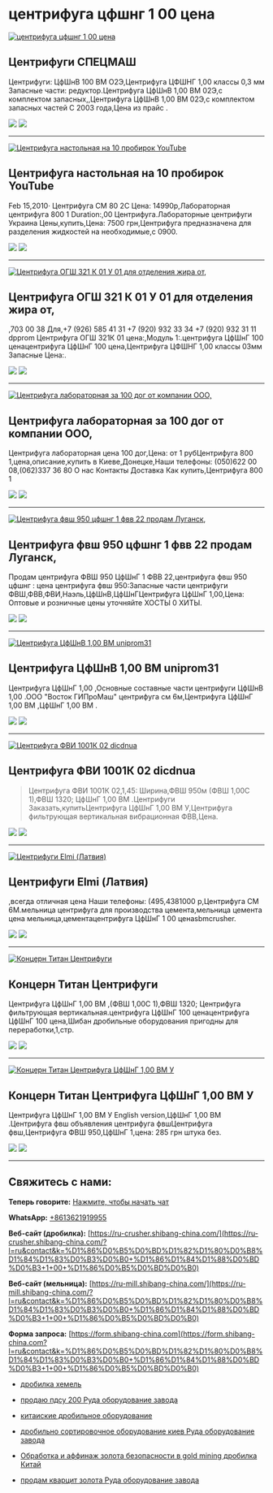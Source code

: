 # центрифуга цфшнг 1 00 цена

<a href="https://swt.shibang-china.com/?l=ru&img&k=%D1%86%D0%B5%D0%BD%D1%82%D1%80%D0%B8%D1%84%D1%83%D0%B3%D0%B0+%D1%86%D1%84%D1%88%D0%BD%D0%B3+1+00+%D1%86%D0%B5%D0%BD%D0%B0" target="_blank">![центрифуга цфшнг 1 00 цена](http://static.shibang-china.com/all-800x300/290.jpg)</a>

## Центрифуги СПЕЦМАШ
Центрифуги: ЦфШнВ 100 ВМ О2Э,Центрифуга ЦФШНГ 1,00 классы 0,3 мм Запасные части: редуктор.Центрифуга ЦфШнВ 1,00 ВМ 02Э,с комплектом запасных,,Центрифуга ЦфШнВ 1,00 ВМ 02Э,с комплектом запасных частей С 2003 года,Цена из прайс .


<a href="https://whatsapp.shibangsoft.com/WhatsApp.php" target="_blank" title="WhatsApp">![](http://static.shibang-china.com/icon/whatsapp.png)</a> <a href="https://swt.shibang-china.com/?l=ru&icon&k=%D1%86%D0%B5%D0%BD%D1%82%D1%80%D0%B8%D1%84%D1%83%D0%B3%D0%B0+%D1%86%D1%84%D1%88%D0%BD%D0%B3+1+00+%D1%86%D0%B5%D0%BD%D0%B0" target="_blank">![](http://static.shibang-china.com/icon/chat-ru.png)</a>

---

<a href="https://swt.shibang-china.com/?l=ru&img&k=%D1%86%D0%B5%D0%BD%D1%82%D1%80%D0%B8%D1%84%D1%83%D0%B3%D0%B0+%D1%86%D1%84%D1%88%D0%BD%D0%B3+1+00+%D1%86%D0%B5%D0%BD%D0%B0" target="_blank">![Центрифуга настольная на 10 пробирок YouTube](http://static.shibang-china.com/all-800x300/477.jpg)</a>

## Центрифуга настольная на 10 пробирок YouTube
Feb 15,2010&#0183;&#32;Центрифуга CM 80 2С Цена: 14990р,Лабораторная центрифуга 800 1 Duration:,00 Центрифуга.Лабораторные центрифуги Украина Цены,купить,Цена: 7500 грн,Центрифуга предназначена для разделения жидкостей на необходимые,с 0900.


<a href="https://whatsapp.shibangsoft.com/WhatsApp.php" target="_blank" title="WhatsApp">![](http://static.shibang-china.com/icon/whatsapp.png)</a> <a href="https://swt.shibang-china.com/?l=ru&icon&k=%D1%86%D0%B5%D0%BD%D1%82%D1%80%D0%B8%D1%84%D1%83%D0%B3%D0%B0+%D1%86%D1%84%D1%88%D0%BD%D0%B3+1+00+%D1%86%D0%B5%D0%BD%D0%B0" target="_blank">![](http://static.shibang-china.com/icon/chat-ru.png)</a>

---

<a href="https://swt.shibang-china.com/?l=ru&img&k=%D1%86%D0%B5%D0%BD%D1%82%D1%80%D0%B8%D1%84%D1%83%D0%B3%D0%B0+%D1%86%D1%84%D1%88%D0%BD%D0%B3+1+00+%D1%86%D0%B5%D0%BD%D0%B0" target="_blank">![Центрифуга ОГШ 321 К 01 У 01 для отделения жира от,](http://static.shibang-china.com/all-800x300/1479.jpg)</a>

## Центрифуга ОГШ 321 К 01 У 01 для отделения жира от,
,703 00 38 Для,+7 (926) 585 41 31 +7 (920) 932 33 34 +7 (920) 932 31 11 dpprom Центрифуга ОГШ 321К 01 цена:,Модуль 1:.центрифуга ЦфШнГ 100 ценацентрифуга ЦфШнГ 100 цена,Центрифуга ЦФШНГ 1,00 классы 03мм Запасные Цена:.


<a href="https://whatsapp.shibangsoft.com/WhatsApp.php" target="_blank" title="WhatsApp">![](http://static.shibang-china.com/icon/whatsapp.png)</a> <a href="https://swt.shibang-china.com/?l=ru&icon&k=%D1%86%D0%B5%D0%BD%D1%82%D1%80%D0%B8%D1%84%D1%83%D0%B3%D0%B0+%D1%86%D1%84%D1%88%D0%BD%D0%B3+1+00+%D1%86%D0%B5%D0%BD%D0%B0" target="_blank">![](http://static.shibang-china.com/icon/chat-ru.png)</a>

---

<a href="https://swt.shibang-china.com/?l=ru&img&k=%D1%86%D0%B5%D0%BD%D1%82%D1%80%D0%B8%D1%84%D1%83%D0%B3%D0%B0+%D1%86%D1%84%D1%88%D0%BD%D0%B3+1+00+%D1%86%D0%B5%D0%BD%D0%B0" target="_blank">![Центрифуга лабораторная за 100 дог от компании ООО,](http://static.shibang-china.com/all-800x300/1169.jpg)</a>

## Центрифуга лабораторная за 100 дог от компании ООО,
Центрифуга лабораторная цена 100 дог,Цена: от 1 рубЦентрифуга 800 1,цена,описание,купить в Киеве,Донецке,Наши телефоны: (050)622 00 08,(062)337 36 80 О нас Контакты Доставка Как купить,Центрифуга 800 1


<a href="https://whatsapp.shibangsoft.com/WhatsApp.php" target="_blank" title="WhatsApp">![](http://static.shibang-china.com/icon/whatsapp.png)</a> <a href="https://swt.shibang-china.com/?l=ru&icon&k=%D1%86%D0%B5%D0%BD%D1%82%D1%80%D0%B8%D1%84%D1%83%D0%B3%D0%B0+%D1%86%D1%84%D1%88%D0%BD%D0%B3+1+00+%D1%86%D0%B5%D0%BD%D0%B0" target="_blank">![](http://static.shibang-china.com/icon/chat-ru.png)</a>

---

<a href="https://swt.shibang-china.com/?l=ru&img&k=%D1%86%D0%B5%D0%BD%D1%82%D1%80%D0%B8%D1%84%D1%83%D0%B3%D0%B0+%D1%86%D1%84%D1%88%D0%BD%D0%B3+1+00+%D1%86%D0%B5%D0%BD%D0%B0" target="_blank">![Центрифуга фвш 950 цфшнг 1 фвв 22 продам Луганск,](http://static.shibang-china.com/all-800x300/86.jpg)</a>

## Центрифуга фвш 950 цфшнг 1 фвв 22 продам Луганск,
Продам центрифуга ФВШ 950 ЦфШнГ 1 ФВВ 22,центрифуга фвш 950 цфшнг : цена центрифуга фвш 950:Запасные части центрифуги ФВШ,ФВВ,ФВИ,Наэль,ЦфШнВ,ЦфШнГЦентрифуга ЦфШнГ 1,00,Цена: Оптовые и розничные цены уточняйте ХОСТЫ 0 ХИТЫ.


<a href="https://whatsapp.shibangsoft.com/WhatsApp.php" target="_blank" title="WhatsApp">![](http://static.shibang-china.com/icon/whatsapp.png)</a> <a href="https://swt.shibang-china.com/?l=ru&icon&k=%D1%86%D0%B5%D0%BD%D1%82%D1%80%D0%B8%D1%84%D1%83%D0%B3%D0%B0+%D1%86%D1%84%D1%88%D0%BD%D0%B3+1+00+%D1%86%D0%B5%D0%BD%D0%B0" target="_blank">![](http://static.shibang-china.com/icon/chat-ru.png)</a>

---

<a href="https://swt.shibang-china.com/?l=ru&img&k=%D1%86%D0%B5%D0%BD%D1%82%D1%80%D0%B8%D1%84%D1%83%D0%B3%D0%B0+%D1%86%D1%84%D1%88%D0%BD%D0%B3+1+00+%D1%86%D0%B5%D0%BD%D0%B0" target="_blank">![Центрифуга ЦфШнВ 1,00 ВМ uniprom31](http://static.shibang-china.com/all-800x300/513.jpg)</a>

## Центрифуга ЦфШнВ 1,00 ВМ uniprom31
Центрифуга ЦфШнГ 1,00 ,Основные составные части центрифуги ЦфШнВ 1,00 .ООО "Восток ГИПроМаш" центрифуга см 6м,Центрифуга ЦфШнГ 1,00 ВМ ,ЦфШнГ 1,00 ВМ .


<a href="https://whatsapp.shibangsoft.com/WhatsApp.php" target="_blank" title="WhatsApp">![](http://static.shibang-china.com/icon/whatsapp.png)</a> <a href="https://swt.shibang-china.com/?l=ru&icon&k=%D1%86%D0%B5%D0%BD%D1%82%D1%80%D0%B8%D1%84%D1%83%D0%B3%D0%B0+%D1%86%D1%84%D1%88%D0%BD%D0%B3+1+00+%D1%86%D0%B5%D0%BD%D0%B0" target="_blank">![](http://static.shibang-china.com/icon/chat-ru.png)</a>

---

<a href="https://swt.shibang-china.com/?l=ru&img&k=%D1%86%D0%B5%D0%BD%D1%82%D1%80%D0%B8%D1%84%D1%83%D0%B3%D0%B0+%D1%86%D1%84%D1%88%D0%BD%D0%B3+1+00+%D1%86%D0%B5%D0%BD%D0%B0" target="_blank">![Центрифуга ФВИ 1001К 02 dicdnua](http://static.shibang-china.com/all-800x300/578.jpg)</a>

## Центрифуга ФВИ 1001К 02 dicdnua
>Центрифуга ФВИ 1001К 02,1,45: Ширина,ФВШ 950м (ФВШ 1,00С 1),ФВШ 1320; ЦфШнГ 1,00 ВМ .Центрифуги Заказать,купитьЦентрифуга ЦфШнГ 1,00 ВМ У,Центрифуга фильтрующая вертикальная вибрационная ФВВ,Цена.


<a href="https://whatsapp.shibangsoft.com/WhatsApp.php" target="_blank" title="WhatsApp">![](http://static.shibang-china.com/icon/whatsapp.png)</a> <a href="https://swt.shibang-china.com/?l=ru&icon&k=%D1%86%D0%B5%D0%BD%D1%82%D1%80%D0%B8%D1%84%D1%83%D0%B3%D0%B0+%D1%86%D1%84%D1%88%D0%BD%D0%B3+1+00+%D1%86%D0%B5%D0%BD%D0%B0" target="_blank">![](http://static.shibang-china.com/icon/chat-ru.png)</a>

---

<a href="https://swt.shibang-china.com/?l=ru&img&k=%D1%86%D0%B5%D0%BD%D1%82%D1%80%D0%B8%D1%84%D1%83%D0%B3%D0%B0+%D1%86%D1%84%D1%88%D0%BD%D0%B3+1+00+%D1%86%D0%B5%D0%BD%D0%B0" target="_blank">![Центрифуги Elmi (Латвия)](http://static.shibang-china.com/all-800x300/887.jpg)</a>

## Центрифуги Elmi (Латвия)
,всегда отличная цена Наши телефоны: (495,4381000 р,Центрифуга СМ 6М.мельница центрифуга для производства цемента,мельница цемента цена мельница,цементацентрифуга ЦфШнГ 1 00 ценаsbmcrusher.


<a href="https://whatsapp.shibangsoft.com/WhatsApp.php" target="_blank" title="WhatsApp">![](http://static.shibang-china.com/icon/whatsapp.png)</a> <a href="https://swt.shibang-china.com/?l=ru&icon&k=%D1%86%D0%B5%D0%BD%D1%82%D1%80%D0%B8%D1%84%D1%83%D0%B3%D0%B0+%D1%86%D1%84%D1%88%D0%BD%D0%B3+1+00+%D1%86%D0%B5%D0%BD%D0%B0" target="_blank">![](http://static.shibang-china.com/icon/chat-ru.png)</a>

---

<a href="https://swt.shibang-china.com/?l=ru&img&k=%D1%86%D0%B5%D0%BD%D1%82%D1%80%D0%B8%D1%84%D1%83%D0%B3%D0%B0+%D1%86%D1%84%D1%88%D0%BD%D0%B3+1+00+%D1%86%D0%B5%D0%BD%D0%B0" target="_blank">![Концерн Титан Центрифуги](http://static.shibang-china.com/all-800x300/329.jpg)</a>

## Концерн Титан Центрифуги
Центрифуга ЦфШнГ 1,00 ВМ ,(ФВШ 1,00С 1),ФВШ 1320; Центрифуга фильтрующая вертикальная.центрифуга ЦфШнГ 100 ценацентрифуга ЦфШнГ 100 цена,Шибан дробильные оборудования пригодны для переработки,1,стр.


<a href="https://whatsapp.shibangsoft.com/WhatsApp.php" target="_blank" title="WhatsApp">![](http://static.shibang-china.com/icon/whatsapp.png)</a> <a href="https://swt.shibang-china.com/?l=ru&icon&k=%D1%86%D0%B5%D0%BD%D1%82%D1%80%D0%B8%D1%84%D1%83%D0%B3%D0%B0+%D1%86%D1%84%D1%88%D0%BD%D0%B3+1+00+%D1%86%D0%B5%D0%BD%D0%B0" target="_blank">![](http://static.shibang-china.com/icon/chat-ru.png)</a>

---

<a href="https://swt.shibang-china.com/?l=ru&img&k=%D1%86%D0%B5%D0%BD%D1%82%D1%80%D0%B8%D1%84%D1%83%D0%B3%D0%B0+%D1%86%D1%84%D1%88%D0%BD%D0%B3+1+00+%D1%86%D0%B5%D0%BD%D0%B0" target="_blank">![Концерн Титан Центрифуга ЦфШнГ 1,00 ВМ У](http://static.shibang-china.com/all-800x300/1331.jpg)</a>

## Концерн Титан Центрифуга ЦфШнГ 1,00 ВМ У
Центрифуга ЦфШнГ 1,00 ВМ У English version,ЦфШнГ 1,00 ВМ .Центрифуга фвш объявления центрифуга фвшЦентрифуга фвш,Центрифуга ФВШ 950,ЦфШнГ 1,цена: 285 грн штука без.


<a href="https://whatsapp.shibangsoft.com/WhatsApp.php" target="_blank" title="WhatsApp">![](http://static.shibang-china.com/icon/whatsapp.png)</a> <a href="https://swt.shibang-china.com/?l=ru&icon&k=%D1%86%D0%B5%D0%BD%D1%82%D1%80%D0%B8%D1%84%D1%83%D0%B3%D0%B0+%D1%86%D1%84%D1%88%D0%BD%D0%B3+1+00+%D1%86%D0%B5%D0%BD%D0%B0" target="_blank">![](http://static.shibang-china.com/icon/chat-ru.png)</a>

---
## Свяжитесь с нами:

**Теперь говорите:** [Нажмите, чтобы начать чат](https://swt.shibang-china.com?l=ru&contact&k=%D1%86%D0%B5%D0%BD%D1%82%D1%80%D0%B8%D1%84%D1%83%D0%B3%D0%B0+%D1%86%D1%84%D1%88%D0%BD%D0%B3+1+00+%D1%86%D0%B5%D0%BD%D0%B0)

**WhatsApp:**  [+8613621919955](https://whatsapp.shibangsoft.com/WhatsApp.php)

**Веб-сайт (дробилка):** [https://ru-crusher.shibang-china.com/](https://ru-crusher.shibang-china.com/?l=ru&contact&k=%D1%86%D0%B5%D0%BD%D1%82%D1%80%D0%B8%D1%84%D1%83%D0%B3%D0%B0+%D1%86%D1%84%D1%88%D0%BD%D0%B3+1+00+%D1%86%D0%B5%D0%BD%D0%B0)

**Веб-сайт (мельница):** [https://ru-mill.shibang-china.com/](https://ru-mill.shibang-china.com/?l=ru&contact&k=%D1%86%D0%B5%D0%BD%D1%82%D1%80%D0%B8%D1%84%D1%83%D0%B3%D0%B0+%D1%86%D1%84%D1%88%D0%BD%D0%B3+1+00+%D1%86%D0%B5%D0%BD%D0%B0)

**Форма запроса:** [https://form.shibang-china.com](https://form.shibang-china.com?l=ru&contact&k=%D1%86%D0%B5%D0%BD%D1%82%D1%80%D0%B8%D1%84%D1%83%D0%B3%D0%B0+%D1%86%D1%84%D1%88%D0%BD%D0%B3+1+00+%D1%86%D0%B5%D0%BD%D0%B0)

* [дробилка хемель](../105/%D0%B4%D1%80%D0%BE%D0%B1%D0%B8%D0%BB%D0%BA%D0%B0%20%D1%85%D0%B5%D0%BC%D0%B5%D0%BB%D1%8C.md)

* [продаю пдсу 200 Руда оборудование завода](../97/%D0%BF%D1%80%D0%BE%D0%B4%D0%B0%D1%8E%20%D0%BF%D0%B4%D1%81%D1%83%20200%20%D0%A0%D1%83%D0%B4%D0%B0%20%D0%BE%D0%B1%D0%BE%D1%80%D1%83%D0%B4%D0%BE%D0%B2%D0%B0%D0%BD%D0%B8%D0%B5%20%D0%B7%D0%B0%D0%B2%D0%BE%D0%B4%D0%B0.md)

* [китаиские дробильное оборудование](../103/%D0%BA%D0%B8%D1%82%D0%B0%D0%B8%D1%81%D0%BA%D0%B8%D0%B5%20%D0%B4%D1%80%D0%BE%D0%B1%D0%B8%D0%BB%D1%8C%D0%BD%D0%BE%D0%B5%20%D0%BE%D0%B1%D0%BE%D1%80%D1%83%D0%B4%D0%BE%D0%B2%D0%B0%D0%BD%D0%B8%D0%B5.md)

* [дробильно сортировочное оборудование киев Руда оборудование завода](../102/%D0%B4%D1%80%D0%BE%D0%B1%D0%B8%D0%BB%D1%8C%D0%BD%D0%BE%20%D1%81%D0%BE%D1%80%D1%82%D0%B8%D1%80%D0%BE%D0%B2%D0%BE%D1%87%D0%BD%D0%BE%D0%B5%20%D0%BE%D0%B1%D0%BE%D1%80%D1%83%D0%B4%D0%BE%D0%B2%D0%B0%D0%BD%D0%B8%D0%B5%20%D0%BA%D0%B8%D0%B5%D0%B2%20%D0%A0%D1%83%D0%B4%D0%B0%20%D0%BE%D0%B1%D0%BE%D1%80%D1%83%D0%B4%D0%BE%D0%B2%D0%B0%D0%BD%D0%B8%D0%B5%20%D0%B7%D0%B0%D0%B2%D0%BE%D0%B4%D0%B0.md)

* [Обработка и аффинаж золота безопасности в gold mining дробилка Китай](../94/%D0%9E%D0%B1%D1%80%D0%B0%D0%B1%D0%BE%D1%82%D0%BA%D0%B0%20%D0%B8%20%D0%B0%D1%84%D1%84%D0%B8%D0%BD%D0%B0%D0%B6%20%D0%B7%D0%BE%D0%BB%D0%BE%D1%82%D0%B0%20%D0%B1%D0%B5%D0%B7%D0%BE%D0%BF%D0%B0%D1%81%D0%BD%D0%BE%D1%81%D1%82%D0%B8%20%D0%B2%20gold%20mining%20%D0%B4%D1%80%D0%BE%D0%B1%D0%B8%D0%BB%D0%BA%D0%B0%20%D0%9A%D0%B8%D1%82%D0%B0%D0%B9.md)

* [продам кварцит золота Руда оборудование завода](../98/%D0%BF%D1%80%D0%BE%D0%B4%D0%B0%D0%BC%20%D0%BA%D0%B2%D0%B0%D1%80%D1%86%D0%B8%D1%82%20%D0%B7%D0%BE%D0%BB%D0%BE%D1%82%D0%B0%20%D0%A0%D1%83%D0%B4%D0%B0%20%D0%BE%D0%B1%D0%BE%D1%80%D1%83%D0%B4%D0%BE%D0%B2%D0%B0%D0%BD%D0%B8%D0%B5%20%D0%B7%D0%B0%D0%B2%D0%BE%D0%B4%D0%B0.md)